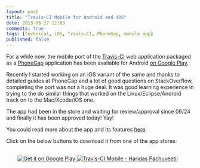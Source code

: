 ```yaml
---
layout: post
title: "Travis-CI Mobile for Android and iOS"
date: 2013-06-27 11:03
comments: true
tags: [technical, iOS, Travis-CI, PhoneGap, mobile app]
published: false
---
```


For a while now, the mobile port of the [Travis-CI](https://travis-ci.org) web application packaged as a [PhoneGap](http://phonegap.com/) application has been available for Android [on Google Play](https://play.google.com/store/apps/details?id=com.floydpink.android.travisci).

Recently I started working on an iOS variant of the same and thanks to detailed guides at PhoneGap and a lot of good questions on StackOverflow, completing the port was not a huge deal. It was good learning experience in trying to the do similar things that worked on the Linux/Eclipse/Android track on to the Mac/Xcode/iOS one.

The app had been in the store and waiting for review/approval since 06/24 and finally it has been approved today! Yay!

You could read more about the app and its features [here](http://floydpink.github.io/Travis-CI/).

Click on the below buttons to download it from one of the app stores:

<p style="margin: 30px">
    <a href="https://play.google.com/store/apps/details?id=com.floydpink.android.travisci">
      <img alt="Get it on Google Play" src="https://developer.android.com/images/brand/en_generic_rgb_wo_45.png" />
    </a>
    <a href="https://itunes.apple.com/us/app/temple-run/id665742482?mt=8&uo=4" target="itunes_store">
      <img src="http://r.mzstatic.com/images/web/linkmaker/badge_appstore-lrg.gif" alt="Travis-CI Mobile - Haridas Pachuveetil"
           style="border: 0;" />
    </a>
</p>
